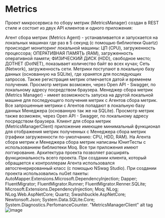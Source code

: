 # Metrics
Проект микросервиса по сбору метрик (MetricsManager) создан в REST стиле и состоит из двух API клиентов и одного приложения:

Агент сбора метрик (Metrics Agent) - устанавливается и запускается на локальных машинах где раз в 5 секунд (с помощью библиотеки Quartz) проиcходит мониторинг локальной машины:
ЦП (CPU), загруженность процессора;
ОПЕРАТИВНАЯ ПАМЯТЬ (RAM), загруженность оперативной памяти;
ФИЗИЧЕСКИЙ ДИСК (HDD), свободное место;
ДОТНЕТ (DotNET), показывает количество байт во всех кучах;
Сеть (Network), загруженность сети. Метрики поступают в локальную базу данных (основанную на SQLite), где хранятся для последующих запросов. Также регистрация метрик отмечается датой и временем получения. Просмотр метрик возможен, через Open API - Swagger, по локальному адресу посредством браузера.
Менеджер сбора метрик (Metrics Manager) - имеет возможность запуска на другой локальной машине для последующего получения метрик с Агентов сбора метрик. Все запрошенные метрики с Агентов попадают в локальную базу данных Менеджера (основанную так же на SQLite). Просмотр метрик также возможен, через Open API - Swagger, по локальному адресу посредством браузера.
Клиент для сбора метрик (MetricsManagerClient) приложение имеющее минимальный функционал для отображения метрик полученных с Менеджера сбора метрик (графики загруженности по-умолчанию: CPU, HDD, RAM). На Агента сбора метрик и Менеджера сбора метрик написаны ЮнитТесты с использованием библиотеки Moq. Все три приложения имеют логгирование. Архитектура проекта позволяет расширять функциональность всего проекта. При создании клиента, который обращается к контроллерам Агента использовался автосгенерированный класс (с помощью NSwag Studio). При создании проекта использовались nuGet пакеты:
AutoMapper.Extensions.Microsoft.DependencyInjection;
Dapper;
FluentMigrator;
FluentMigrator.Runner;
FluentMigrator.Renner.SQLite;
Microsoft.Extensions.DependencyInjection;
Moq;
NLog;
NLog.Web.AspNetCore;
Quartz;
Swashbuckle.AspNetCore;
Newtonsoft.Json;
System.Data.SQLite.Core;
System.Diagnostics.PerfomanceCounter.
"MetricsManagerClient" alt tag![image](https://github.com/zabir21/Metrics/assets/121787143/36e9d61a-7d1f-4c0f-b2c9-f3d800427867)
